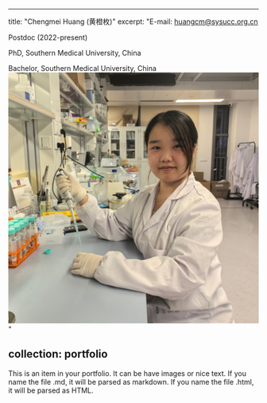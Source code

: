 

---
title: "Chengmei Huang (黄橙枚)"
excerpt: "E-mail: huangcm@sysucc.org.cn


Postdoc (2022-present)


PhD, Southern Medical University, China 


Bachelor, Southern Medical University, China<br/><img src='/images/huangchengmei.png'>"

collection: portfolio
---


This is an item in your portfolio. It can be have images or nice text. If you name the file .md, it will be parsed as markdown. If you name the file .html, it will be parsed as HTML. 
